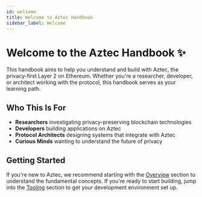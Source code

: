 ```yaml
---
id: welcome
title: Welcome to Aztec Handbook
sidebar_label: Welcome
---
```


# Welcome to the Aztec Handbook ✨

This handbook aims to help you understand and build with Aztec, the privacy-first Layer 2 on Ethereum. Whether you're a researcher, developer, or architect working with the protocol, this handbook serves as your learning path.

## Who This Is For

- **Researchers** investigating privacy-preserving blockchain technologies
- **Developers** building applications on Aztec
- **Protocol Architects** designing systems that integrate with Aztec
- **Curious Minds** wanting to understand the future of privacy

## Getting Started

If you're new to Aztec, we recommend starting with the [Overview](./background/overview.md) section to understand the fundamental concepts. If you're ready to start building, jump into the [Tooling](./tooling/) section to get your development environment set up.